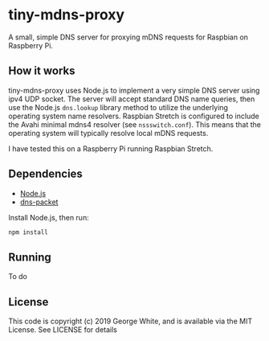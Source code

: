 # tiny-mdns-proxy

A small, simple DNS server for proxying mDNS requests for Raspbian on Raspberry Pi.

## How it works

tiny-mdns-proxy uses Node.js to implement a very simple DNS server using ipv4 UDP socket. The server will accept standard DNS name queries, then use the Node.js `dns.lookup` library method to utilize the underlying operating system name resolvers. Raspbian Stretch is configured to include the Avahi minimal mdns4 resolver (see `nssswitch.conf`). This means that the operating system will typically resolve local mDNS requests.

I have tested this on a Raspberry Pi running Raspbian Stretch.

## Dependencies

- [Node.js](https://nodejs.com)
- [dns-packet](https://github.com/mafintosh/dns-packet)

Install Node.js, then run:

```sh
npm install
```

## Running

To do

## License

This code is copyright (c) 2019 George White, and is available via the MIT License. See LICENSE for details

